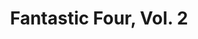 ---
title: "Fantastic Four, Vol. 2"
issue: 7A
issue_nr: 7
full_title: Into the Negative Zone!
subtitle: ""
story_arc: ""
crossover: ""
variant: ""
publisher: Marvel Comics
creators:
  - Jim Lee
  - Scott Williams
  - "John 'JD' Dickenson"
release_date: May 1997
release_year: 1997
genre:
  - Action
  - Adventure
  - Super-Heroes
format: Comic
pages: 32
signed_by: ""
price: 1.95
---